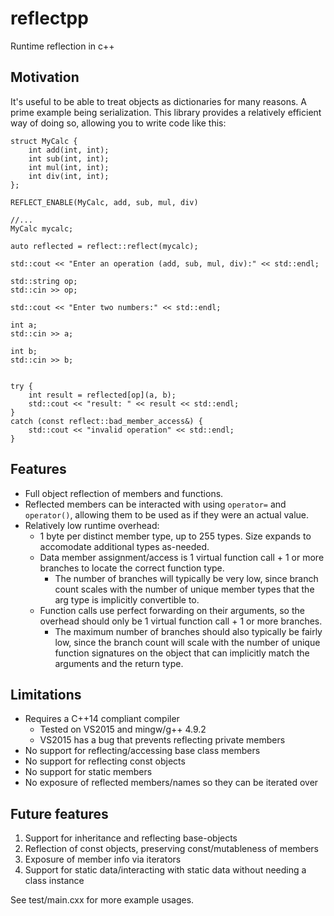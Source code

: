 # reflectpp
Runtime reflection in c++

## Motivation
It's useful to be able to treat objects as dictionaries for many reasons. A
prime example being serialization. This library provides a relatively efficient
way of doing so, allowing you to write code like this:
```
struct MyCalc {
    int add(int, int);
    int sub(int, int);
    int mul(int, int);
    int div(int, int);
};

REFLECT_ENABLE(MyCalc, add, sub, mul, div)

//...
MyCalc mycalc;

auto reflected = reflect::reflect(mycalc);

std::cout << "Enter an operation (add, sub, mul, div):" << std::endl;

std::string op;
std::cin >> op;

std::cout << "Enter two numbers:" << std::endl;

int a;
std::cin >> a;

int b;
std::cin >> b;


try {
    int result = reflected[op](a, b);
    std::cout << "result: " << result << std::endl;
}
catch (const reflect::bad_member_access&) {
    std::cout << "invalid operation" << std::endl;
}
```

## Features
- Full object reflection of members and functions.
- Reflected members can be interacted with using `operator=` and `operator()`,
  allowing them to be used as if they were an actual value.
- Relatively low runtime overhead:
    - 1 byte per distinct member type, up to 255 types. Size expands to
      accomodate additional types as-needed.
    - Data member assignment/access is 1 virtual function call + 1 or more
      branches to locate the correct function type.
        - The number of branches will typically be very low, since branch count
          scales with the number of unique member types that the arg type is
          implicitly convertible to.
    - Function calls use perfect forwarding on their arguments, so the overhead
      should only be 1 virtual function call + 1 or more branches.
        - The maximum number of branches should also typically be fairly low,
          since the branch count will scale with the number of unique function
          signatures on the object that can implicitly match the arguments and
          the return type.

## Limitations
- Requires a C++14 compliant compiler
    - Tested on VS2015 and mingw/g++ 4.9.2
    - VS2015 has a bug that prevents reflecting private members
- No support for reflecting/accessing base class members
- No support for reflecting const objects
- No support for static members
- No exposure of reflected members/names so they can be iterated over

## Future features
1. Support for inheritance and reflecting base-objects
2. Reflection of const objects, preserving const/mutableness of members
3. Exposure of member info via iterators
4. Support for static data/interacting with static data without needing a class
   instance

See test/main.cxx for more example usages.
